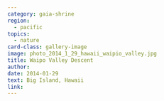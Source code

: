```yaml
---
category: gaia-shrine
region:
  - pacific
topics:
  - nature
card-class: gallery-image
image: photo_2014_1_29_hawaii_waipio_valley.jpg
title: Waipo Valley Descent
author:
date: 2014-01-29
text: Big Island, Hawaii
link:
---
```

